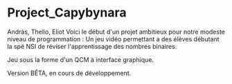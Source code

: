 # Project_Capybynara
Andràs, Thelio, Eliot
Voici le début d'un projet ambitieux pour notre modeste niveau de programmation :
Un jeu vidéo permettant a des élèves débutant la spé NSI de réviser l'apprentissage des nombres binaires.

Jeu sous la forme d'un QCM à interface graphique.

Version BÊTA, en cours de développement.
